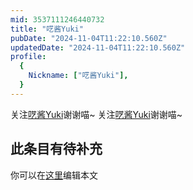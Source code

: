 ```yaml
---
mid: 3537111246440732
title: "呓酱Yuki"
pubDate: "2024-11-04T11:22:10.560Z"
updatedDate: "2024-11-04T11:22:10.560Z"
profile:
  {
    Nickname: ["呓酱Yuki"],
  }
---
```


关注[呓酱Yuki](https://space.bilibili.com/3537111246440732)谢谢喵~ 关注[呓酱Yuki](https://space.bilibili.com/3537111246440732)谢谢喵~

## 此条目有待补充
你可以在[这里](https://github.com/Yuhanawa/VTuber.ICU-Content/edit/master/v/呓酱Yuki/index.md)编辑本文
